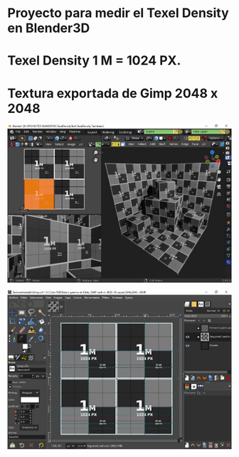 # Proyecto para medir el Texel Density en Blender3D

# Texel Density 1 M = 1024 PX.

# Textura exportada de Gimp 2048 x 2048

![Texel density Blender](https://github.com/kone9/Texel-density-en-Blender3D/blob/main/texel%20density%20blender.jpg)

![Texel density Gimp](https://github.com/kone9/Texel-density-en-Blender3D/blob/main/Texel%20density%20GImp.jpg)